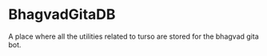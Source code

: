 # BhagvadGitaDB
A place where all the utilities related to turso are stored for the bhagvad gita bot.
